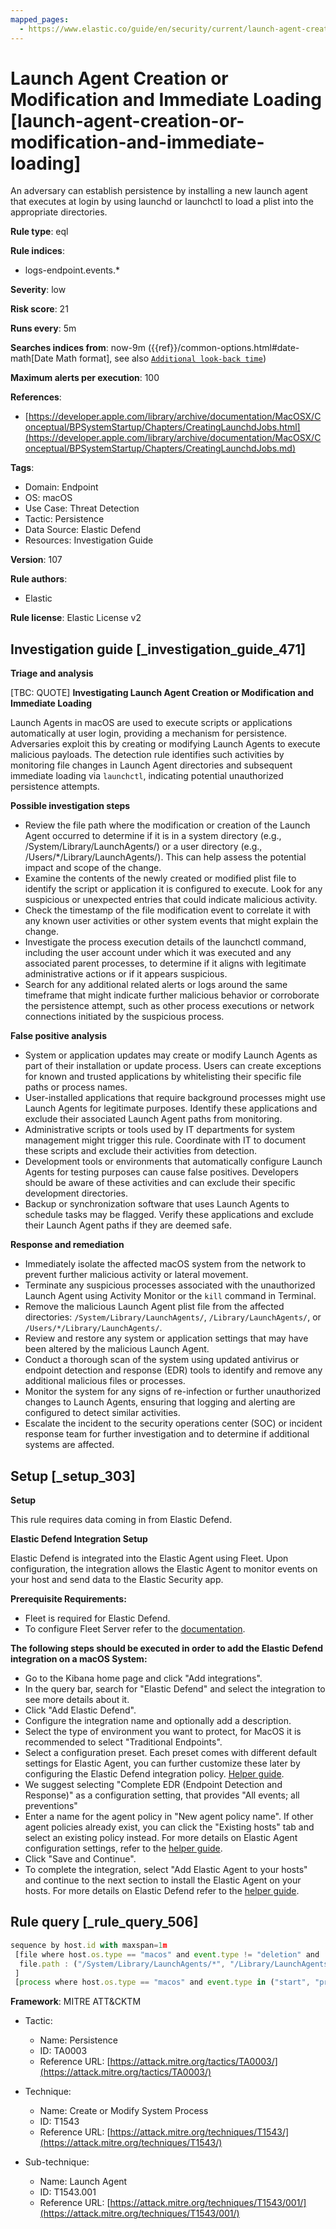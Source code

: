 ```yaml
---
mapped_pages:
  - https://www.elastic.co/guide/en/security/current/launch-agent-creation-or-modification-and-immediate-loading.html
---
```


# Launch Agent Creation or Modification and Immediate Loading [launch-agent-creation-or-modification-and-immediate-loading]

An adversary can establish persistence by installing a new launch agent that executes at login by using launchd or launchctl to load a plist into the appropriate directories.

**Rule type**: eql

**Rule indices**:

* logs-endpoint.events.*

**Severity**: low

**Risk score**: 21

**Runs every**: 5m

**Searches indices from**: now-9m ({{ref}}/common-options.html#date-math[Date Math format], see also [`Additional look-back time`](docs-content://solutions/security/detect-and-alert/create-detection-rule.md#rule-schedule))

**Maximum alerts per execution**: 100

**References**:

* [https://developer.apple.com/library/archive/documentation/MacOSX/Conceptual/BPSystemStartup/Chapters/CreatingLaunchdJobs.html](https://developer.apple.com/library/archive/documentation/MacOSX/Conceptual/BPSystemStartup/Chapters/CreatingLaunchdJobs.md)

**Tags**:

* Domain: Endpoint
* OS: macOS
* Use Case: Threat Detection
* Tactic: Persistence
* Data Source: Elastic Defend
* Resources: Investigation Guide

**Version**: 107

**Rule authors**:

* Elastic

**Rule license**: Elastic License v2

## Investigation guide [_investigation_guide_471]

**Triage and analysis**

[TBC: QUOTE]
**Investigating Launch Agent Creation or Modification and Immediate Loading**

Launch Agents in macOS are used to execute scripts or applications automatically at user login, providing a mechanism for persistence. Adversaries exploit this by creating or modifying Launch Agents to execute malicious payloads. The detection rule identifies such activities by monitoring file changes in Launch Agent directories and subsequent immediate loading via `launchctl`, indicating potential unauthorized persistence attempts.

**Possible investigation steps**

* Review the file path where the modification or creation of the Launch Agent occurred to determine if it is in a system directory (e.g., /System/Library/LaunchAgents/) or a user directory (e.g., /Users/*/Library/LaunchAgents/). This can help assess the potential impact and scope of the change.
* Examine the contents of the newly created or modified plist file to identify the script or application it is configured to execute. Look for any suspicious or unexpected entries that could indicate malicious activity.
* Check the timestamp of the file modification event to correlate it with any known user activities or other system events that might explain the change.
* Investigate the process execution details of the launchctl command, including the user account under which it was executed and any associated parent processes, to determine if it aligns with legitimate administrative actions or if it appears suspicious.
* Search for any additional related alerts or logs around the same timeframe that might indicate further malicious behavior or corroborate the persistence attempt, such as other process executions or network connections initiated by the suspicious process.

**False positive analysis**

* System or application updates may create or modify Launch Agents as part of their installation or update process. Users can create exceptions for known and trusted applications by whitelisting their specific file paths or process names.
* User-installed applications that require background processes might use Launch Agents for legitimate purposes. Identify these applications and exclude their associated Launch Agent paths from monitoring.
* Administrative scripts or tools used by IT departments for system management might trigger this rule. Coordinate with IT to document these scripts and exclude their activities from detection.
* Development tools or environments that automatically configure Launch Agents for testing purposes can cause false positives. Developers should be aware of these activities and can exclude their specific development directories.
* Backup or synchronization software that uses Launch Agents to schedule tasks may be flagged. Verify these applications and exclude their Launch Agent paths if they are deemed safe.

**Response and remediation**

* Immediately isolate the affected macOS system from the network to prevent further malicious activity or lateral movement.
* Terminate any suspicious processes associated with the unauthorized Launch Agent using Activity Monitor or the `kill` command in Terminal.
* Remove the malicious Launch Agent plist file from the affected directories: `/System/Library/LaunchAgents/`, `/Library/LaunchAgents/`, or `/Users/*/Library/LaunchAgents/`.
* Review and restore any system or application settings that may have been altered by the malicious Launch Agent.
* Conduct a thorough scan of the system using updated antivirus or endpoint detection and response (EDR) tools to identify and remove any additional malicious files or processes.
* Monitor the system for any signs of re-infection or further unauthorized changes to Launch Agents, ensuring that logging and alerting are configured to detect similar activities.
* Escalate the incident to the security operations center (SOC) or incident response team for further investigation and to determine if additional systems are affected.


## Setup [_setup_303]

**Setup**

This rule requires data coming in from Elastic Defend.

**Elastic Defend Integration Setup**

Elastic Defend is integrated into the Elastic Agent using Fleet. Upon configuration, the integration allows the Elastic Agent to monitor events on your host and send data to the Elastic Security app.

**Prerequisite Requirements:**

* Fleet is required for Elastic Defend.
* To configure Fleet Server refer to the [documentation](docs-content://reference/ingestion-tools/fleet/fleet-server.md).

**The following steps should be executed in order to add the Elastic Defend integration on a macOS System:**

* Go to the Kibana home page and click "Add integrations".
* In the query bar, search for "Elastic Defend" and select the integration to see more details about it.
* Click "Add Elastic Defend".
* Configure the integration name and optionally add a description.
* Select the type of environment you want to protect, for MacOS it is recommended to select "Traditional Endpoints".
* Select a configuration preset. Each preset comes with different default settings for Elastic Agent, you can further customize these later by configuring the Elastic Defend integration policy. [Helper guide](docs-content://solutions/security/configure-elastic-defend/configure-an-integration-policy-for-elastic-defend.md).
* We suggest selecting "Complete EDR (Endpoint Detection and Response)" as a configuration setting, that provides "All events; all preventions"
* Enter a name for the agent policy in "New agent policy name". If other agent policies already exist, you can click the "Existing hosts" tab and select an existing policy instead. For more details on Elastic Agent configuration settings, refer to the [helper guide](docs-content://reference/ingestion-tools/fleet/agent-policy.md).
* Click "Save and Continue".
* To complete the integration, select "Add Elastic Agent to your hosts" and continue to the next section to install the Elastic Agent on your hosts. For more details on Elastic Defend refer to the [helper guide](docs-content://solutions/security/configure-elastic-defend/install-elastic-defend.md).


## Rule query [_rule_query_506]

```js
sequence by host.id with maxspan=1m
 [file where host.os.type == "macos" and event.type != "deletion" and
  file.path : ("/System/Library/LaunchAgents/*", "/Library/LaunchAgents/*", "/Users/*/Library/LaunchAgents/*")
 ]
 [process where host.os.type == "macos" and event.type in ("start", "process_started") and process.name == "launchctl" and process.args == "load"]
```

**Framework**: MITRE ATT&CKTM

* Tactic:

    * Name: Persistence
    * ID: TA0003
    * Reference URL: [https://attack.mitre.org/tactics/TA0003/](https://attack.mitre.org/tactics/TA0003/)

* Technique:

    * Name: Create or Modify System Process
    * ID: T1543
    * Reference URL: [https://attack.mitre.org/techniques/T1543/](https://attack.mitre.org/techniques/T1543/)

* Sub-technique:

    * Name: Launch Agent
    * ID: T1543.001
    * Reference URL: [https://attack.mitre.org/techniques/T1543/001/](https://attack.mitre.org/techniques/T1543/001/)




